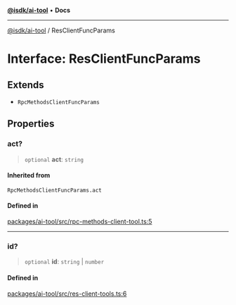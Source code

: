 [**@isdk/ai-tool**](../README.md) • **Docs**

***

[@isdk/ai-tool](../globals.md) / ResClientFuncParams

# Interface: ResClientFuncParams

## Extends

- `RpcMethodsClientFuncParams`

## Properties

### act?

> `optional` **act**: `string`

#### Inherited from

`RpcMethodsClientFuncParams.act`

#### Defined in

[packages/ai-tool/src/rpc-methods-client-tool.ts:5](https://github.com/isdk/ai-tool.js/blob/fe6b47f429fb128627d2210e367fa914b891d314/src/rpc-methods-client-tool.ts#L5)

***

### id?

> `optional` **id**: `string` \| `number`

#### Defined in

[packages/ai-tool/src/res-client-tools.ts:6](https://github.com/isdk/ai-tool.js/blob/fe6b47f429fb128627d2210e367fa914b891d314/src/res-client-tools.ts#L6)
